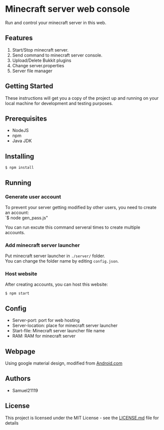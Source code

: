 # Minecraft server web console
Run and control your minecraft server in this web.  

## Features
1. Start/Stop minecraft server.  
2. Send command to minecraft server console.  
3. Upload/Delete Bukkit plugins
4. Change server.properties
5. Server file manager

## Getting Started
These instructions will get you a copy of the project up and running on your local machine for development and testing purposes.  

## Prerequisites
 - NodeJS
 - npm
 - Java JDK

## Installing

  `$ npm install`

## Running

### Generate user account

To prevent your server getting modified by other users, you need to create an account:  
  `$ node gen_pass.js"  

You can run excute this command serveral times to create multiple accounts.  

### Add minecraft server launcher

Put minecraft server launcher in `./server/` folder.  
You can change the folder name by editing `config.json`.

### Host website

After creating accounts, you can host this website:  

  `$ npm start`

## Config

 - Server-port: port for web hosting  
 - Server-location: place for minecraft server launcher
 - Start-file: Minecraft server launcher file name
 - RAM: RAM for minecraft server

## Webpage

Using google material design, modified from [Android.com](https://getmdl.io/templates/android-dot-com/index.html)

## Authors

 - Samuel21119

## License

This project is licensed under the MIT License - see the [LICENSE.md](LICENSE.md) file for details
